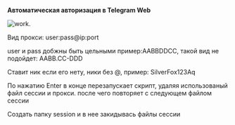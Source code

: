 **Автоматическая авторизация в Telegram Web**

![work.](https://github.com/meKryztal/telegramweb/assets/47853767/5af228f0-233e-41d7-a958-fd5cb8d7a7a1)



Вид прокси: user:pass@ip:port

user и pass добжны быть цельными пример:AABBDDCC, такой вид не подойдет: AABB.CC-DDD

Ставит ник если его нету, ники без @, пример: SilverFox123Aq


По нажатию Enter в конце перезапускает скрипт, удаляя использованый файл сессии и прокси. после чего повторяет с следующем файлом сессии


Создать папку session и в нее закидывась файлы сессии

